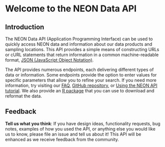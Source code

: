 # Welcome to the NEON Data API

## Introduction

The NEON Data API (Application Programming Interface) can be used to quickly access 
NEON data and information about our data products and sampling locations. 
This API provides a simple means of constructing URLs or cURL statements that 
return information in a common machine-readable format, 
[JSON (JavaScript Object Notation)](https://json.org/json-en.html). 

The API provides numerous endpoints, each delivering different types of data or 
information. Some endpoints provide the option to enter values for specific 
parameters that allow you to refine your search. If you need more information, 
try visiting our 
[FAQ](https://data.neonscience.org/faq), 
[GitHub repository](https://github.com/NEONScience/neon-data-api), 
or [Using the NEON API tutorial](https://www.neonscience.org/neon-api-usage). 
We also provide an 
[R package](https://cran.r-project.org/web/packages/neonUtilities/index.html) 
that you can use to download and reformat the data.    

## Feedback

**Tell us what you think**: If you have design ideas, functionality requests, bug notes, 
examples of how you used the API, or anything else you would like us to know, 
please file an issue and tell us about it! This API will be enhanced as we 
receive feedback from the community.  

<br />
